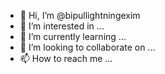 - 👋 Hi, I’m @bipullightningexim
- 👀 I’m interested in ...
- 🌱 I’m currently learning ...
- 💞️ I’m looking to collaborate on ...
- 📫 How to reach me ...

<!---
bipullightningexim/bipullightningexim is a ✨ special ✨ repository because its `README.md` (this file) appears on your GitHub profile.
You can click the Preview link to take a look at your changes.
--->
